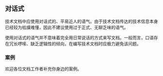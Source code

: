 ## 对话式

技术文档中应使用对话式的、平易近人的语气。由于技术文档传达的技术信息本身已经较为枯燥难懂，因此不建议使用过于正式、无聊乏味的语气。

使用对话式的语气并不意味着完全用日常说话的方式来写文档。一般而言，口语存在冗长啰嗦、缺乏逻辑性的倾向，在编写技术文档时应极力避免该问题。

### 案例

欢迎各位文档工作者补充你身边的案例。
